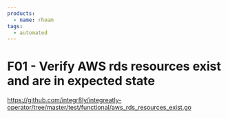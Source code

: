 ```yaml
---
products:
  - name: rhoam
tags:
  - automated
---
```


# F01 - Verify AWS rds resources exist and are in expected state

https://github.com/integr8ly/integreatly-operator/tree/master/test/functional/aws_rds_resources_exist.go
